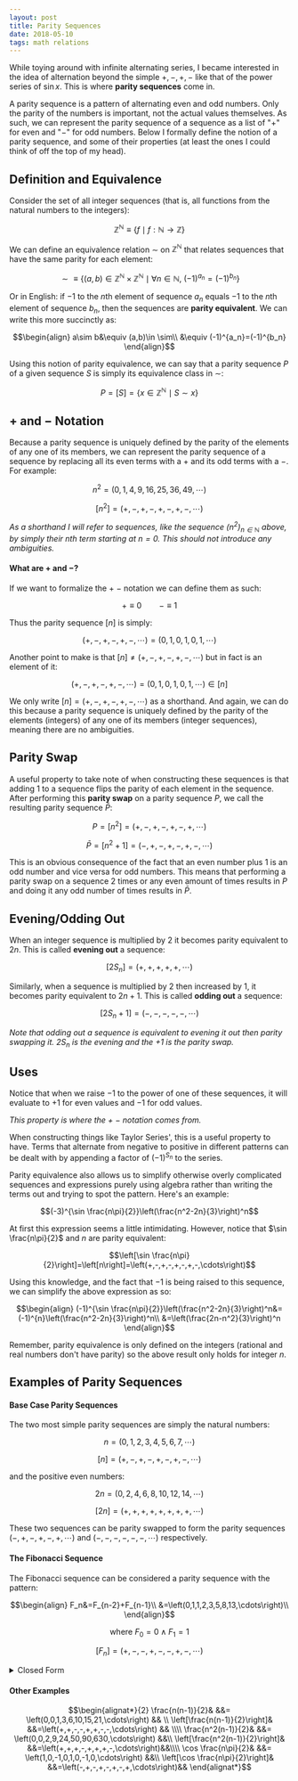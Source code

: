 ```yaml
---
layout: post
title: Parity Sequences
date: 2018-05-10
tags: math relations
---
```

<!--
New Date is formal reformulation of parity sequences

Thought about this when we had to find Taylor series' for certain sinusoidal functions and the terms had hard to capture patterns of negative/even terms. It is possible to capture this via more sinusoidal functions but I wanted a polynomial answer. I don't think there is a polynomial answer for the general case, and the 2 examples below are the extent of my findings.

first publish date: 2018-03-03-->

While toying around with infinite alternating series, I became interested in the idea of alternation beyond the simple $+,-,+,-$ like that of the power series of $\sin x$. This is where **parity sequences** come in.

A parity sequence is a pattern of alternating even and odd numbers. Only the parity of the numbers is important, not the actual values themselves. As such, we can represent the parity sequence of a sequence as a list of "$+$" for even and "$-$" for odd numbers. Below I formally define the notion of a parity sequence, and some of their properties (at least the ones I could think of off the top of my head).

## Definition and Equivalence
Consider the set of all integer sequences (that is, all functions from the natural numbers to the integers):

$$\mathbb{Z}^\mathbb{N}\equiv\{f\mid f:\mathbb{N}\to\mathbb{Z}\}$$

<!--more-->

We can define an equivalence relation $\sim$ on $\mathbb{Z}^\mathbb{N}$ that relates sequences that have the same parity for each element:

<!-- $$\sim\equiv\{\left(a_n,b_n\right)\in (\mathbb{Z}^\mathbb{N})^2\mid\forall n\in\mathbb{N},\ (-1)^{a_n}=(-1)^{b_n}\}$$ -->

$$\sim\equiv\{\left(a,b\right) \in \mathbb{Z}^\mathbb{N} \times \mathbb{Z}^\mathbb{N} \mid \forall n\in\mathbb{N},\ (-1)^{a_n}=(-1)^{b_n}\}$$

Or in English: if $-1$ to the $n$th element of sequence $a_n$ equals $-1$ to the $n$th element of sequence $b_n$, then the sequences are **parity equivalent**. We can write this more succinctly as:

$$\begin{align}
a\sim b&\equiv (a,b)\in \sim\\
&\equiv (-1)^{a_n}=(-1)^{b_n}
\end{align}$$

Using this notion of parity equivalence, we can say that a parity sequence $P$ of a given sequence $S$ is simply its equivalence class in $\sim$:

$$P=[S]=\{x\in \mathbb{Z}^\mathbb{N}\mid S\sim x\}$$

## $+$ and $-$ Notation
Because a parity sequence is uniquely defined by the parity of the elements of any one of its members, we can represent the parity sequence of a sequence by replacing all its even terms with a $+$ and its odd terms with a $-$. For example:

$$n^2=\left(0,1,4,9,16,25,36,49,\cdots\right)$$

$$[n^2]=\left(+,-,+,-,+,-,+,-,\cdots\right)$$

*As a shorthand I will refer to sequences, like the sequence $(n^2)_ {n\in\mathbb{N}}$ above, by simply their $n$th term starting at $n=0$. This should not introduce any ambiguities.*

#### What are $+$ and $-$?
If we want to formalize the $+$ $-$ notation we can define them as such:

$$+\equiv0 \ \ \ \ \ \ \ \ -\equiv1$$

Thus the parity sequence $[n]$ is simply:

$$\left(+,-,+,-,+,-,\cdots\right)=\left(0,1,0,1,0,1,\cdots\right)$$

Another point to make is that $[n]\not=\left(+,-,+,-,+,-,\cdots\right)$ but in fact is an element of it:

$$\left(+,-,+,-,+,-,\cdots\right)=\left(0,1,0,1,0,1,\cdots\right)\in[n]$$

We only write $[n]=\left(+,-,+,-,+,-,\cdots\right)$ as a shorthand. And again, we can do this because a parity sequence is uniquely defined by the parity of the elements (integers) of any one of its members (integer sequences), meaning there are no ambiguities.

## Parity Swap
A useful property to take note of when constructing these sequences is that adding $1$ to a sequence flips the parity of each element in the sequence. After performing this **parity swap** on a parity sequence $P$, we call the resulting parity sequence $\bar{P}$:

$$P=[n^2]=\left(+,-,+,-,+,-,+,\cdots\right)$$

$$\bar{P}=[n^2+1]=\left(-,+,-,+,-,+,-,\cdots\right)$$

This is an obvious consequence of the fact that an even number plus $1$ is an odd number and vice versa for odd numbers. This means that performing a parity swap on a sequence $2$ times or any even amount of times results in $P$ and doing it any odd number of times results in $\bar{P}$.

## Evening/Odding Out
When an integer sequence is multiplied by $2$ it becomes parity equivalent to $2n$. This is called **evening out** a sequence:

$$[2S_n]=\left(+,+,+,+,+,\cdots\right)$$

Similarly, when a sequence is multiplied by $2$ then increased by $1$, it becomes parity equivalent to $2n+1$. This is called **odding out** a sequence:

$$[2S_n+1]=\left(-,-,-,-,-,\cdots\right)$$

*Note that odding out a sequence is equivalent to evening it out then parity swapping it. $2S_n$ is the evening and the $+1$ is the parity swap.*

## Uses
Notice that when we raise $-1$ to the power of one of these sequences, it will evaluate to $+1$ for even values and $-1$ for odd values.

*This property is where the $+$ $-$ notation comes from.*

When constructing things like Taylor Series', this is a useful property to have. Terms that alternate from negative to positive in different patterns can be dealt with by appending a factor of $(-1)^{S_n}$ to the series.

Parity equivalence also allows us to simplify otherwise overly complicated sequences and expressions purely using algebra rather than writing the terms out and trying to spot the pattern. Here's an example:

$$(-3)^{\sin \frac{n\pi}{2}}\left(\frac{n^2-2n}{3}\right)^n$$

At first this expression seems a little intimidating. However, notice that $\sin \frac{n\pi}{2}$ and $n$ are parity equivalent:

$$\left[\sin \frac{n\pi}{2}\right]=\left[n\right]=\left(+,-,+,-,+,-,+,-,\cdots\right)$$

Using this knowledge, and the fact that $-1$ is being raised to this sequence, we can simplify the above expression as so:

$$\begin{align}
(-1)^{\sin \frac{n\pi}{2}}\left(\frac{n^2-2n}{3}\right)^n&=(-1)^{n}\left(\frac{n^2-2n}{3}\right)^n\\
&=\left(\frac{2n-n^2}{3}\right)^n
\end{align}$$

Remember, parity equivalence is only defined on the integers (rational and real numbers don't have parity) so the above result only holds for integer $n$.

## Examples of Parity Sequences
<!-- All examples start indexing at 0 (the most rational way to index lists). -->
#### Base Case Parity Sequences
The two most simple parity sequences are simply the natural numbers:

$$n=\left(0,1,2,3,4,5,6,7,\cdots\right)$$

$$[n]=\left(+,-,+,-,+,-,+,-,\cdots\right)$$

and the positive even numbers:

$$2n=\left(0,2,4,6,8,10,12,14,\cdots\right)$$

$$[2n]=\left(+,+,+,+,+,+,+,+,\cdots\right)$$

These two sequences can be parity swapped to form the parity sequences $\left(-,+,-,+,-,+,\cdots\right)$ and $\left(-,-,-,-,-,-,\cdots\right)$ respectively.

#### The Fibonacci Sequence
The Fibonacci sequence can be considered a parity sequence with the pattern:

$$\begin{align}
F_n&=F_{n-2}+F_{n-1}\\
&=\left(0,1,1,2,3,5,8,13,\cdots\right)\\
\end{align}$$

$$\text{where } F_0=0 \land F_1 = 1$$

$$[F_n]=\left(+,-,-,+,-,-,+,-,\cdots\right)$$

<details>
  <summary>Closed Form</summary>
  <p>

  $$\begin{align}
  F_n=\frac{\phi^n-\psi^n}{\sqrt 5}&=\left(0,1,1,2,3,5,8,13,\cdots\right)
  \end{align}$$

  $$[F_n]=\left(+,-,-,+,-,-,+,-,\cdots\right)$$

  $$\begin{align*}
  \text{where } &\phi=\frac{1+\sqrt 5}{2} \text{ (the golden ratio)}\\
  &\psi=\frac{1-\sqrt 5}{2} \text{ (the conjugate golden ratio)}
  \end{align*}$$
  </p>
</details>

#### Other Examples

$$\begin{alignat*}{2}
  \frac{n(n-1)}{2}& &&= \left(0,0,1,3,6,10,15,21,\cdots\right) && \\
  \left[\frac{n(n-1)}{2}\right]& &&=\left(+,+,-,-,+,+,-,-,\cdots\right) && \\\\
  \frac{n^2(n-1)}{2}& &&= \left(0,0,2,9,24,50,90,630,\cdots\right) &&\\
  \left[\frac{n^2(n-1)}{2}\right]& &&=\left(+,+,+,-,+,+,+,-,\cdots\right)&&\\\\
  \cos \frac{n\pi}{2}& &&= \left(1,0,-1,0,1,0,-1,0,\cdots\right) &&\\
  \left[\cos \frac{n\pi}{2}\right]& &&=\left(-,+,-,+,-,+,-,+,\cdots\right)&&
\end{alignat*}$$
